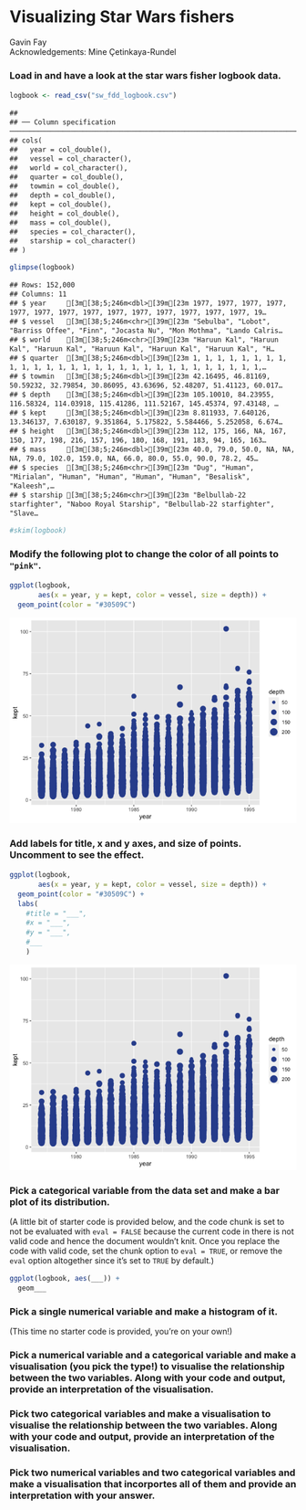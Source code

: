 Visualizing Star Wars fishers
================
Gavin Fay <br> Acknowledgements: Mine Çetinkaya-Rundel

### Load in and have a look at the star wars fisher logbook data.

``` r
logbook <- read_csv("sw_fdd_logbook.csv")
```

    ## 
    ## ── Column specification ─────────────────────────────────────────────────────────────────────────────────
    ## cols(
    ##   year = col_double(),
    ##   vessel = col_character(),
    ##   world = col_character(),
    ##   quarter = col_double(),
    ##   towmin = col_double(),
    ##   depth = col_double(),
    ##   kept = col_double(),
    ##   height = col_double(),
    ##   mass = col_double(),
    ##   species = col_character(),
    ##   starship = col_character()
    ## )

``` r
glimpse(logbook)
```

    ## Rows: 152,000
    ## Columns: 11
    ## $ year     [3m[38;5;246m<dbl>[39m[23m 1977, 1977, 1977, 1977, 1977, 1977, 1977, 1977, 1977, 1977, 1977, 1977, 1977, 1977, 19…
    ## $ vessel   [3m[38;5;246m<chr>[39m[23m "Sebulba", "Lobot", "Barriss Offee", "Finn", "Jocasta Nu", "Mon Mothma", "Lando Calris…
    ## $ world    [3m[38;5;246m<chr>[39m[23m "Haruun Kal", "Haruun Kal", "Haruun Kal", "Haruun Kal", "Haruun Kal", "Haruun Kal", "H…
    ## $ quarter  [3m[38;5;246m<dbl>[39m[23m 1, 1, 1, 1, 1, 1, 1, 1, 1, 1, 1, 1, 1, 1, 1, 1, 1, 1, 1, 1, 1, 1, 1, 1, 1, 1, 1, 1, 1,…
    ## $ towmin   [3m[38;5;246m<dbl>[39m[23m 42.16495, 46.81169, 50.59232, 32.79854, 30.86095, 43.63696, 52.48207, 51.41123, 60.017…
    ## $ depth    [3m[38;5;246m<dbl>[39m[23m 105.10010, 84.23955, 116.58324, 114.03918, 115.41286, 111.52167, 145.45374, 97.43148, …
    ## $ kept     [3m[38;5;246m<dbl>[39m[23m 8.811933, 7.640126, 13.346137, 7.630187, 9.351864, 5.175822, 5.584466, 5.252058, 6.674…
    ## $ height   [3m[38;5;246m<dbl>[39m[23m 112, 175, 166, NA, 167, 150, 177, 198, 216, 157, 196, 180, 168, 191, 183, 94, 165, 163…
    ## $ mass     [3m[38;5;246m<dbl>[39m[23m 40.0, 79.0, 50.0, NA, NA, NA, 79.0, 102.0, 159.0, NA, 66.0, 80.0, 55.0, 90.0, 78.2, 45…
    ## $ species  [3m[38;5;246m<chr>[39m[23m "Dug", "Human", "Mirialan", "Human", "Human", "Human", "Human", "Besalisk", "Kaleesh",…
    ## $ starship [3m[38;5;246m<chr>[39m[23m "Belbullab-22 starfighter", "Naboo Royal Starship", "Belbullab-22 starfighter", "Slave…

``` r
#skim(logbook)
```

### Modify the following plot to change the color of all points to `"pink"`.

``` r
ggplot(logbook, 
       aes(x = year, y = kept, color = vessel, size = depth)) +
  geom_point(color = "#30509C")
```

![](fdd-dataviz_files/figure-gfm/scatterplot-1.png)<!-- -->

### Add labels for title, x and y axes, and size of points. Uncomment to see the effect.

``` r
ggplot(logbook, 
       aes(x = year, y = kept, color = vessel, size = depth)) +
  geom_point(color = "#30509C") +
  labs(
    #title = "___",
    #x = "___", 
    #y = "___",
    #___
    )
```

![](fdd-dataviz_files/figure-gfm/scatterplot-labels-1.png)<!-- -->

### Pick a categorical variable from the data set and make a bar plot of its distribution.

(A little bit of starter code is provided below, and the code chunk is
set to not be evaluated with `eval = FALSE` because the current code in
there is not valid code and hence the document wouldn’t knit. Once you
replace the code with valid code, set the chunk option to `eval = TRUE`,
or remove the `eval` option altogether since it’s set to `TRUE` by
default.)

``` r
ggplot(logbook, aes(___)) +
  geom___
```

### Pick a single numerical variable and make a histogram of it.

(This time no starter code is provided, you’re on your own!)

### Pick a numerical variable and a categorical variable and make a visualisation (you pick the type!) to visualise the relationship between the two variables. Along with your code and output, provide an interpretation of the visualisation.

### Pick two categorical variables and make a visualisation to visualise the relationship between the two variables. Along with your code and output, provide an interpretation of the visualisation.

### Pick two numerical variables and two categorical variables and make a visualisation that incorportes all of them and provide an interpretation with your answer.
